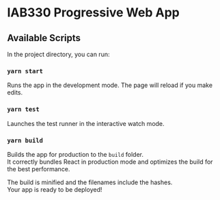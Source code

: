# IAB330 Progressive Web App

## Available Scripts

In the project directory, you can run:

### `yarn start`

Runs the app in the development mode.
The page will reload if you make edits.

### `yarn test`

Launches the test runner in the interactive watch mode.

### `yarn build`

Builds the app for production to the `build` folder.\
It correctly bundles React in production mode and optimizes the build for the best performance.

The build is minified and the filenames include the hashes.\
Your app is ready to be deployed!